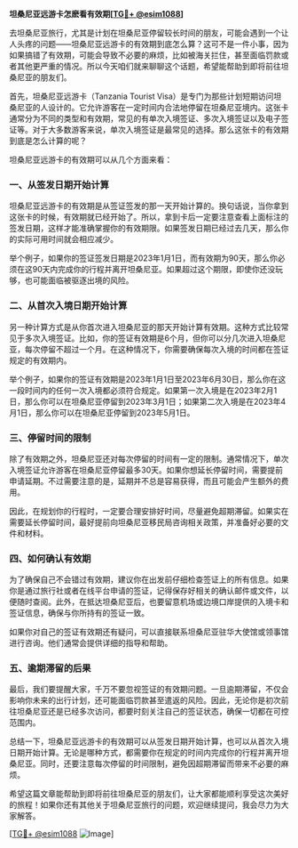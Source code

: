 **坦桑尼亚远游卡怎麽看有效期[[TG💪+ @esim1088](https://t.me/s/esim1088)]**

去坦桑尼亚旅行，尤其是计划在坦桑尼亚停留较长时间的朋友，可能会遇到一个让人头疼的问题——坦桑尼亚远游卡的有效期到底怎么算？这可不是一件小事，因为如果搞错了有效期，可能会导致不必要的麻烦，比如被海关拦住，甚至面临罚款或者其他更严重的情况。所以今天咱们就来聊聊这个话题，希望能帮助到即将前往坦桑尼亚的朋友们。

首先，坦桑尼亚远游卡（Tanzania Tourist Visa）是专门为那些计划短期访问坦桑尼亚的人设计的。它允许游客在一定时间内合法地停留在坦桑尼亚境内。这张卡通常分为不同的类型和有效期，常见的有单次入境签证、多次入境签证以及电子签证等。对于大多数游客来说，单次入境签证是最常见的选择。那么这张卡的有效期到底是怎么计算的呢？

坦桑尼亚远游卡的有效期可以从几个方面来看：

### 一、从签发日期开始计算

坦桑尼亚远游卡的有效期是从签证签发的那一天开始计算的。换句话说，当你拿到这张卡的时候，有效期就已经开始了。所以，拿到卡后一定要注意查看上面标注的签发日期，这样才能准确掌握你的有效期限。如果签发日期已经过去几天，那么你的实际可用时间就会相应减少。

举个例子，如果你的签证签发日期是2023年1月1日，而有效期为90天，那么你必须在这90天内完成你的行程并离开坦桑尼亚。如果超过这个期限，即使你还没玩够，也可能面临被驱逐出境的风险。

### 二、从首次入境日期开始计算

另一种计算方式是从你首次进入坦桑尼亚的那天开始计算有效期。这种方式比较常见于多次入境签证。比如，你的签证有效期是6个月，但你可以分几次进入坦桑尼亚，每次停留不超过一个月。在这种情况下，你需要确保每次入境的时间都在签证规定的有效期内。

举个例子，如果你的签证有效期是2023年1月1日至2023年6月30日，那么你在这一段时间内的任何一次入境都必须符合规定。如果第一次入境是在2023年2月1日，那么你可以在坦桑尼亚停留到2023年3月1日；如果第二次入境是在2023年4月1日，那么你可以在坦桑尼亚停留到2023年5月1日。

### 三、停留时间的限制

除了有效期之外，坦桑尼亚还对每次停留的时间有一定的限制。通常情况下，单次入境签证允许游客在坦桑尼亚停留最多30天。如果你想延长停留时间，需要提前申请延期。不过需要注意的是，延期并不总是容易获得，而且可能会产生额外的费用。

因此，在规划你的行程时，一定要合理安排好时间，尽量避免超期滞留。如果实在需要延长停留时间，最好提前向坦桑尼亚移民局咨询相关政策，并准备好必要的文件和材料。

### 四、如何确认有效期

为了确保自己不会错过有效期，建议你在出发前仔细检查签证上的所有信息。如果你是通过旅行社或者在线平台申请的签证，记得保存好相关的确认邮件或文件，以便随时查阅。此外，在抵达坦桑尼亚后，也要留意机场或边境口岸提供的入境卡和签证信息，确保与你所持有的签证一致。

如果你对自己的签证有效期还有疑问，可以直接联系坦桑尼亚驻华大使馆或领事馆进行咨询。他们通常会提供详细的指导和帮助。

### 五、逾期滞留的后果

最后，我们要提醒大家，千万不要忽视签证的有效期问题。一旦逾期滞留，不仅会影响你未来的出行计划，还可能面临罚款甚至遣返的风险。因此，无论你是初次前往坦桑尼亚还是已经多次访问，都要时刻关注自己的签证状态，确保一切都在可控范围内。

总结一下，坦桑尼亚远游卡的有效期可以从签发日期开始计算，也可以从首次入境日期开始计算。无论是哪种方式，都需要你在规定的时间内完成你的行程并离开坦桑尼亚。同时，还要注意每次停留的时间限制，避免因超期滞留而带来不必要的麻烦。

希望这篇文章能帮助到即将前往坦桑尼亚的朋友们，让大家都能顺利享受这次美好的旅程！如果你还有其他关于坦桑尼亚旅行的问题，欢迎继续提问，我会尽力为大家解答。

[[TG💪+ @esim1088](https://t.me/s/esim1088) ![Image](https://i.postimg.cc/4NQfJmqS/Snipaste-2025-05-13-00-14-12.png)]